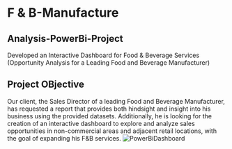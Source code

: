 # F & B-Manufacture
## Analysis-PowerBi-Project
Developed an Interactive Dashboard for Food & Beverage Services (Opportunity Analysis for a Leading Food and Beverage Manufacturer)

## Project OBjective
Our client, the Sales Director of a leading Food and Beverage Manufacturer, has requested a report that provides both hindsight and insight into his business using the provided datasets. Additionally, he is looking for the creation of an interactive dashboard to explore and analyze sales opportunities in non-commercial areas and adjacent retail locations, with the goal of expanding his F&B services.
![PowerBiDashboard](https://github.com/user-attachments/assets/9d54cce4-b86c-4f23-bca7-8434e3db39c4)




